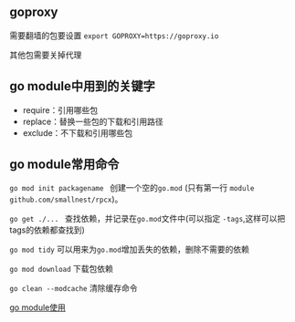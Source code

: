 ## goproxy

需要翻墙的包要设置 `export GOPROXY=https://goproxy.io`

其他包需要关掉代理



## go module中用到的关键字

- require：引用哪些包
- replace：替换一些包的下载和引用路径
- exclude：不下载和引用哪些包



## go module常用命令

`go mod init packagename ` 创建一个空的`go.mod` (只有第一行 `module github.com/smallnest/rpcx`)。

 `go get ./... ` 查找依赖，并记录在`go.mod`文件中(可以指定 `-tags`,这样可以把tags的依赖都查找到)

`go mod tidy` 可以用来为`go.mod`增加丢失的依赖，删除不需要的依赖

`go mod download` 下载包依赖

`go clean --modcache` 清除缓存命令





[go module使用](https://colobu.com/2018/08/27/learn-go-module/)





